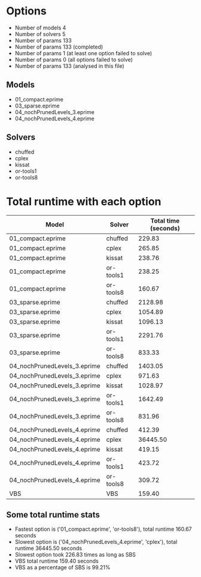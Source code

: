 

# Options


- Number of models         4
- Number of solvers        5
- Number of params       133
- Number of params       133 (completed)
- Number of params         1 (at least one option failed to solve)
- Number of params         0 (all options failed to solve)
- Number of params       133 (analysed in this file)


## Models


 - 01_compact.eprime
 - 03_sparse.eprime
 - 04_nochPrunedLevels_3.eprime
 - 04_nochPrunedLevels_4.eprime


## Solvers


 - chuffed
 - cplex
 - kissat
 - or-tools1
 - or-tools8


# Total runtime with each option


 | Model | Solver | Total time (seconds) | 
 | -- | -- | -- | 
 | 01_compact.eprime | chuffed | 229.83 | 
 | 01_compact.eprime | cplex | 265.85 | 
 | 01_compact.eprime | kissat | 238.76 | 
 | 01_compact.eprime | or-tools1 | 238.25 | 
 | 01_compact.eprime | or-tools8 | 160.67 | 
 | 03_sparse.eprime | chuffed | 2128.98 | 
 | 03_sparse.eprime | cplex | 1054.89 | 
 | 03_sparse.eprime | kissat | 1096.13 | 
 | 03_sparse.eprime | or-tools1 | 2291.76 | 
 | 03_sparse.eprime | or-tools8 | 833.33 | 
 | 04_nochPrunedLevels_3.eprime | chuffed | 1403.05 | 
 | 04_nochPrunedLevels_3.eprime | cplex | 971.63 | 
 | 04_nochPrunedLevels_3.eprime | kissat | 1028.97 | 
 | 04_nochPrunedLevels_3.eprime | or-tools1 | 1642.49 | 
 | 04_nochPrunedLevels_3.eprime | or-tools8 | 831.96 | 
 | 04_nochPrunedLevels_4.eprime | chuffed | 412.39 | 
 | 04_nochPrunedLevels_4.eprime | cplex | 36445.50 | 
 | 04_nochPrunedLevels_4.eprime | kissat | 419.15 | 
 | 04_nochPrunedLevels_4.eprime | or-tools1 | 423.72 | 
 | 04_nochPrunedLevels_4.eprime | or-tools8 | 309.72 | 
 | VBS | VBS | 159.40 | 


## Some total runtime stats


 - Fastest option is ('01_compact.eprime', 'or-tools8'), total runtime 160.67 seconds
 - Slowest option is ('04_nochPrunedLevels_4.eprime', 'cplex'), total runtime 36445.50 seconds
 - Slowest option took 226.83 times as long as SBS
 - VBS total runtime 159.40 seconds
 - VBS as a percentage of SBS is 99.21%

